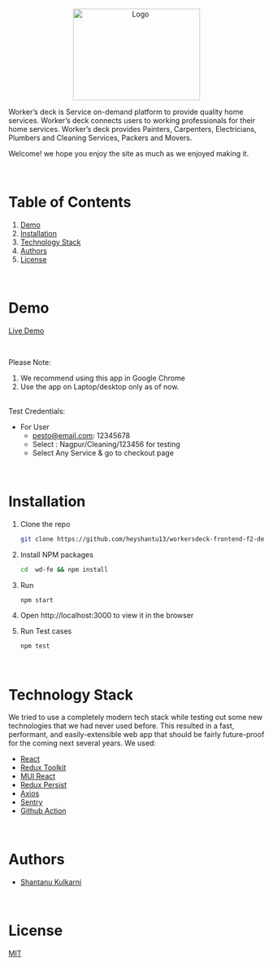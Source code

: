 <!-- PROJECT LOGO -->
<br />
<p align="center">
    <img src="https://i.ibb.co/G5p80TS/wdlogo.jpg" alt="Logo" width="250" height="180" >
</p>
Worker’s deck is Service on-demand platform to provide quality home services.
Worker’s deck connects users to working professionals for their home services.
Worker’s deck provides Painters, Carpenters, Electricians, Plumbers and
Cleaning Services, Packers and Movers.


Welcome! we hope you enjoy the site as much as we enjoyed making it.
 
  
<!-- TABLE OF CONTENTS -->
<br/>

# Table of Contents

1. [Demo](#demo)
2. [Installation](#installation)
3. [Technology Stack](#technology-stack)
4. [Authors](#authors)
5. [License](#license)

<br/>

# Demo

[Live Demo](http://workersdeck-fe.s3-website.us-east-2.amazonaws.com/)

<br/>

Please Note:

1. We recommend using this app in Google Chrome
2. Use the app on Laptop/desktop only as of now.


<br/>
Test Credentials:

- For User
 	 - pesto@email.com: 12345678
 	 - Select : Nagpur/Cleaning/123456 for testing
     - Select Any Service & go to checkout page

<br/>

# Installation

1. Clone the repo
    ```sh
    git clone https://github.com/heyshantu13/workersdeck-frontend-f2-delta wd-fe
    ```

2. Install NPM packages
    ```sh
    cd  wd-fe && npm install
    ```
4. Run
    ```sh
    npm start
    ```
5. Open http://localhost:3000 to view it in the browser

6. Run Test cases
    ```sh
    npm test
    ```
<br/>

# Technology Stack

We tried to use a completely modern tech stack while testing out some new technologies that we had never used before. This resulted in a fast, performant, and easily-extensible web app that should be fairly future-proof for the coming next several years. We used:

- [React](https://reactjs.org/)
- [Redux Toolkit](https://redux.js.org/)
- [MUI React](https://mui.com/)
- [Redux Persist](https://www.npmjs.com/package/redux-persist)
- [Axios](https://axios-http.com/docs/intro)
- [Sentry](https://sentry.io/)
- [Github Action](https://github.com/features/actions)

<br/>

# Authors

- [Shantanu Kulkarni](https://github.com/heyshantu13)

<br/>

# License

[MIT](https://opensource.org/licenses/MIT)
